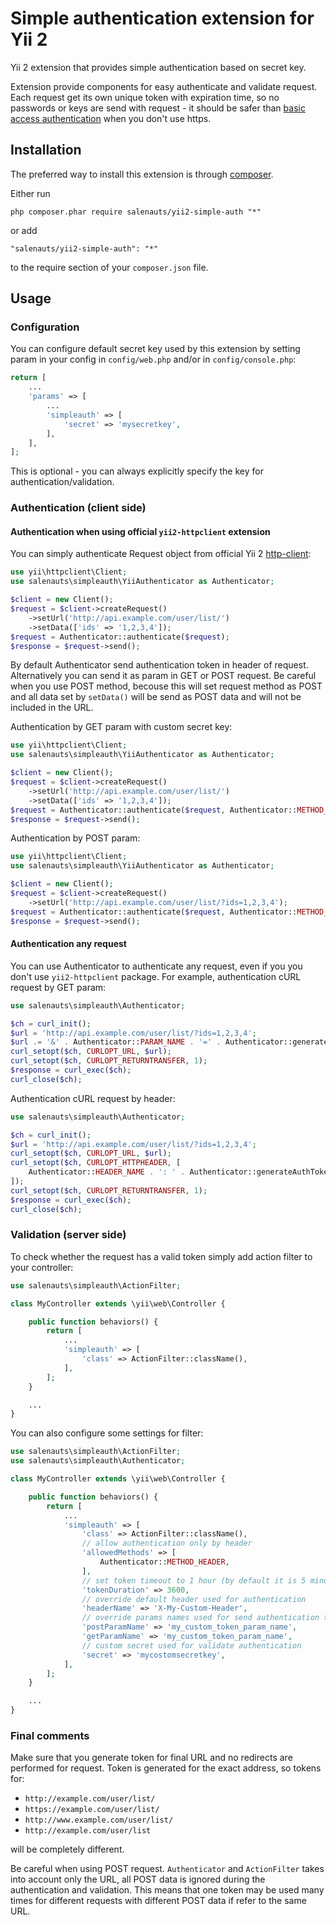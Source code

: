Simple authentication extension for Yii 2
=========================================

Yii 2 extension that provides simple authentication based on secret key.

Extension provide components for easy authenticate and validate request. Each request get its own
unique token with expiration time, so no passwords or keys are send with request - it should be
safer than [basic access authentication](https://en.wikipedia.org/wiki/Basic_access_authentication)
when you don't use https.

Installation
------------

The preferred way to install this extension is through [composer](http://getcomposer.org/download/).

Either run

```
php composer.phar require salenauts/yii2-simple-auth "*"
```

or add

```
"salenauts/yii2-simple-auth": "*"
```

to the require section of your `composer.json` file.


Usage
-----

### Configuration

You can configure default secret key used by this extension by setting param in your config in
`config/web.php` and/or in `config/console.php`:

```php
return [
	...
	'params' => [
        ...
		'simpleauth' => [
			'secret' => 'mysecretkey',
		],
	],
];
```

This is optional - you can always explicitly specify the key for authentication/validation.


### Authentication (client side)

#### Authentication when using official `yii2-httpclient` extension

You can simply authenticate Request object from official Yii 2 [http-client](https://github.com/yiisoft/yii2-httpclient):

```php
use yii\httpclient\Client;
use salenauts\simpleauth\YiiAuthenticator as Authenticator;

$client = new Client();
$request = $client->createRequest()
	->setUrl('http://api.example.com/user/list/')
	->setData(['ids' => '1,2,3,4']);
$request = Authenticator::authenticate($request);
$response = $request->send();
```

By default Authenticator send authentication token in header of request. Alternatively you can send
it as param in GET or POST request. Be careful when you use POST method, becouse this will set
request method as POST and all data set by `setData()` will be send as POST data and will not be
included in the URL.

Authentication by GET param with custom secret key:

```php
use yii\httpclient\Client;
use salenauts\simpleauth\YiiAuthenticator as Authenticator;

$client = new Client();
$request = $client->createRequest()
	->setUrl('http://api.example.com/user/list/')
	->setData(['ids' => '1,2,3,4']);
$request = Authenticator::authenticate($request, Authenticator::METHOD_GET, 'mycustomsecretkey');
$response = $request->send();
```

Authentication by POST param:

```php
use yii\httpclient\Client;
use salenauts\simpleauth\YiiAuthenticator as Authenticator;

$client = new Client();
$request = $client->createRequest()
	->setUrl('http://api.example.com/user/list/?ids=1,2,3,4');
$request = Authenticator::authenticate($request, Authenticator::METHOD_POST);
$response = $request->send();
```

#### Authentication any request

You can use Authenticator to authenticate any request, even if you you don't use `yii2-httpclient`
package. For example, authentication cURL request by GET param:

```php
use salenauts\simpleauth\Authenticator;

$ch = curl_init();
$url = 'http://api.example.com/user/list/?ids=1,2,3,4';
$url .= '&' . Authenticator::PARAM_NAME . '=' . Authenticator::generateAuthToken($url);
curl_setopt($ch, CURLOPT_URL, $url);
curl_setopt($ch, CURLOPT_RETURNTRANSFER, 1);
$response = curl_exec($ch);
curl_close($ch);
```

Authentication cURL request by header:
```php
use salenauts\simpleauth\Authenticator;

$ch = curl_init();
$url = 'http://api.example.com/user/list/?ids=1,2,3,4';
curl_setopt($ch, CURLOPT_URL, $url);
curl_setopt($ch, CURLOPT_HTTPHEADER, [
	Authenticator::HEADER_NAME . ': ' . Authenticator::generateAuthToken($url),
]);
curl_setopt($ch, CURLOPT_RETURNTRANSFER, 1);
$response = curl_exec($ch);
curl_close($ch);
```


### Validation (server side)

To check whether the request has a valid token simply add action filter to your controller:

```php
use salenauts\simpleauth\ActionFilter;

class MyController extends \yii\web\Controller {

	public function behaviors() {
		return [
            ...
			'simpleauth' => [
				'class' => ActionFilter::className(),
			],
		];
	}

	...
}
```

You can also configure some settings for filter:

```php
use salenauts\simpleauth\ActionFilter;
use salenauts\simpleauth\Authenticator;

class MyController extends \yii\web\Controller {

	public function behaviors() {
		return [
            ...
			'simpleauth' => [
				'class' => ActionFilter::className(),
				// allow authentication only by header
				'allowedMethods' => [
					Authenticator::METHOD_HEADER,
				],
				// set token timeout to 1 hour (by default it is 5 minutes)
				'tokenDuration' => 3600,
				// override default header used for authentication
				'headerName' => 'X-My-Custom-Header',
				// override params names used for send authentication token
				'postParamName' => 'my_custom_token_param_name',
				'getParamName' => 'my_custom_token_param_name',
				// custom secret used for validate authentication
				'secret' => 'mycostomsecretkey',
			],
		];
	}

	...
}
```

### Final comments

Make sure that you generate token for final URL and no redirects are performed for request.
Token is generated for the exact address, so tokens for:
* `http://example.com/user/list/`
* `https://example.com/user/list/`
* `http://www.example.com/user/list/`
* `http://example.com/user/list`

will be completely different.

Be careful when using POST request. `Authenticator` and `ActionFilter` takes into account only the
URL, all POST data is ignored during the authentication and validation. This means that one token
may be used many times for different requests with different POST data if refer to the same URL.
